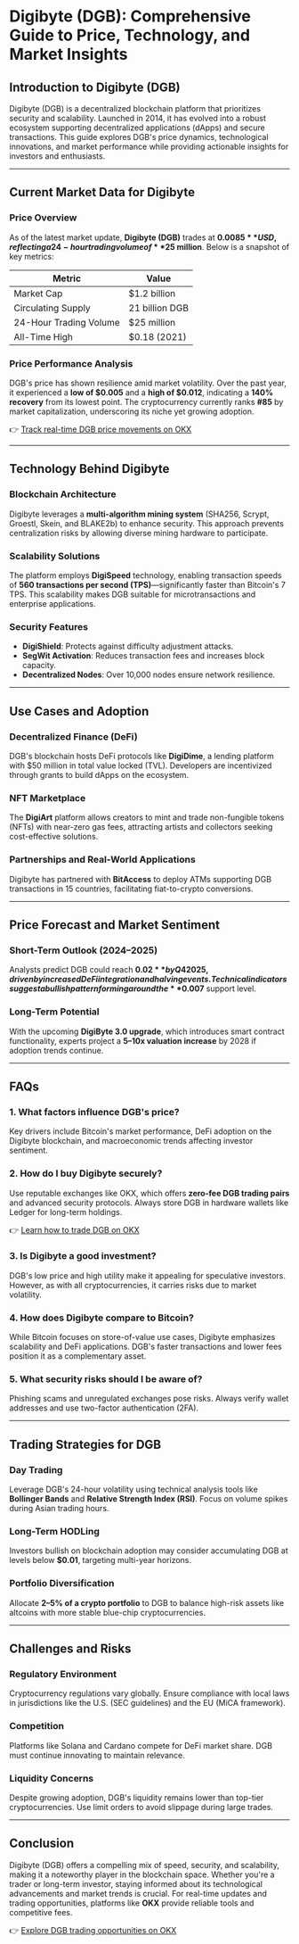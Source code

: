# Digibyte (DGB): Comprehensive Guide to Price, Technology, and Market Insights

## Introduction to Digibyte (DGB)
Digibyte (DGB) is a decentralized blockchain platform that prioritizes security and scalability. Launched in 2014, it has evolved into a robust ecosystem supporting decentralized applications (dApps) and secure transactions. This guide explores DGB's price dynamics, technological innovations, and market performance while providing actionable insights for investors and enthusiasts.

---

## Current Market Data for Digibyte

### Price Overview
As of the latest market update, **Digibyte (DGB)** trades at **$0.0085** USD, reflecting a 24-hour trading volume of **$25 million**. Below is a snapshot of key metrics:

| Metric               | Value          |
|----------------------|----------------|
| Market Cap           | $1.2 billion   |
| Circulating Supply   | 21 billion DGB |
| 24-Hour Trading Volume| $25 million    |
| All-Time High        | $0.18 (2021)   |

### Price Performance Analysis
DGB's price has shown resilience amid market volatility. Over the past year, it experienced a **low of $0.005** and a **high of $0.012**, indicating a **140% recovery** from its lowest point. The cryptocurrency currently ranks **#85** by market capitalization, underscoring its niche yet growing adoption.

👉 [Track real-time DGB price movements on OKX](https://bit.ly/okx-bonus)

---

## Technology Behind Digibyte

### Blockchain Architecture
Digibyte leverages a **multi-algorithm mining system** (SHA256, Scrypt, Groestl, Skein, and BLAKE2b) to enhance security. This approach prevents centralization risks by allowing diverse mining hardware to participate.

### Scalability Solutions
The platform employs **DigiSpeed** technology, enabling transaction speeds of **560 transactions per second (TPS)**—significantly faster than Bitcoin's 7 TPS. This scalability makes DGB suitable for microtransactions and enterprise applications.

### Security Features
- **DigiShield**: Protects against difficulty adjustment attacks.
- **SegWit Activation**: Reduces transaction fees and increases block capacity.
- **Decentralized Nodes**: Over 10,000 nodes ensure network resilience.

---

## Use Cases and Adoption

### Decentralized Finance (DeFi)
DGB's blockchain hosts DeFi protocols like **DigiDime**, a lending platform with $50 million in total value locked (TVL). Developers are incentivized through grants to build dApps on the ecosystem.

### NFT Marketplace
The **DigiArt** platform allows creators to mint and trade non-fungible tokens (NFTs) with near-zero gas fees, attracting artists and collectors seeking cost-effective solutions.

### Partnerships and Real-World Applications
Digibyte has partnered with **BitAccess** to deploy ATMs supporting DGB transactions in 15 countries, facilitating fiat-to-crypto conversions.

---

## Price Forecast and Market Sentiment

### Short-Term Outlook (2024–2025)
Analysts predict DGB could reach **$0.02** by Q4 2025, driven by increased DeFi integration and halving events. Technical indicators suggest a bullish pattern forming around the **$0.007** support level.

### Long-Term Potential
With the upcoming **DigiByte 3.0 upgrade**, which introduces smart contract functionality, experts project a **5–10x valuation increase** by 2028 if adoption trends continue.

---

## FAQs

### 1. What factors influence DGB's price?
Key drivers include Bitcoin's market performance, DeFi adoption on the Digibyte blockchain, and macroeconomic trends affecting investor sentiment.

### 2. How do I buy Digibyte securely?
Use reputable exchanges like OKX, which offers **zero-fee DGB trading pairs** and advanced security protocols. Always store DGB in hardware wallets like Ledger for long-term holdings.

👉 [Learn how to trade DGB on OKX](https://bit.ly/okx-bonus)

### 3. Is Digibyte a good investment?
DGB's low price and high utility make it appealing for speculative investors. However, as with all cryptocurrencies, it carries risks due to market volatility.

### 4. How does Digibyte compare to Bitcoin?
While Bitcoin focuses on store-of-value use cases, Digibyte emphasizes scalability and DeFi applications. DGB's faster transactions and lower fees position it as a complementary asset.

### 5. What security risks should I be aware of?
Phishing scams and unregulated exchanges pose risks. Always verify wallet addresses and use two-factor authentication (2FA).

---

## Trading Strategies for DGB

### Day Trading
Leverage DGB's 24-hour volatility using technical analysis tools like **Bollinger Bands** and **Relative Strength Index (RSI)**. Focus on volume spikes during Asian trading hours.

### Long-Term HODLing
Investors bullish on blockchain adoption may consider accumulating DGB at levels below **$0.01**, targeting multi-year horizons.

### Portfolio Diversification
Allocate **2–5% of a crypto portfolio** to DGB to balance high-risk assets like altcoins with more stable blue-chip cryptocurrencies.

---

## Challenges and Risks

### Regulatory Environment
Cryptocurrency regulations vary globally. Ensure compliance with local laws in jurisdictions like the U.S. (SEC guidelines) and the EU (MiCA framework).

### Competition
Platforms like Solana and Cardano compete for DeFi market share. DGB must continue innovating to maintain relevance.

### Liquidity Concerns
Despite growing adoption, DGB's liquidity remains lower than top-tier cryptocurrencies. Use limit orders to avoid slippage during large trades.

---

## Conclusion

Digibyte (DGB) offers a compelling mix of speed, security, and scalability, making it a noteworthy player in the blockchain space. Whether you're a trader or long-term investor, staying informed about its technological advancements and market trends is crucial. For real-time updates and trading opportunities, platforms like **OKX** provide reliable tools and competitive fees.

👉 [Explore DGB trading opportunities on OKX](https://bit.ly/okx-bonus)
